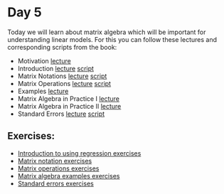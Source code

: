 # Day 5

Today we will learn about matrix algebra which will be important for understanding linear models. For this you can follow these lectures and corresponding scripts from the book:


- Motivation [lecture](https://www.youtube.com/watch?v=aP61q-LoerI)
- Introduction [lecture](https://www.youtube.com/watch?v=tPlHbAHVqFQ)  [script](http://genomicsclass.github.io/book/pages/intro_using_regression.html)
- Matrix Notations [lecture](https://www.youtube.com/watch?v=EaYkxUwEB-Q)  [script](http://genomicsclass.github.io/book/pages/matrix_notation.html)
- Matrix Operations [lecture](https://www.youtube.com/watch?v=-5uvdduYNJM)  [script](http://genomicsclass.github.io/book/pages/matrix_operations.html)
- Examples [lecture](https://www.youtube.com/watch?v=FAP7fYbZF0Y)
- Matrix Algebra in Practice I [lecture](https://www.youtube.com/watch?v=LniqeWOfTQo)
- Matrix Algebra in Practice II [lecture](https://www.youtube.com/watch?v=eRXzsXh78rE)
- Standard Errors [lecture](https://www.youtube.com/watch?v=9rm-y_iYbnw)  [script](http://genomicsclass.github.io/book/pages/standard_errors.html)


## Exercises:

-   [Introduction to using regression exercises](http://genomicsclass.github.io/book/pages/intro_using_regression_exercises.html)
-   [Matrix notation exercises](http://genomicsclass.github.io/book/pages/matrix_notation_exercises.html)
-   [Matrix operations exercises](http://genomicsclass.github.io/book/pages/matrix_operations_exercises.html)
-   [Matrix algebra examples exercises](http://genomicsclass.github.io/book/pages/matrix_algebra_examples_exercises.html)
-   [Standard errors exercises](http://genomicsclass.github.io/book/pages/standard_errors_exercises.html)
